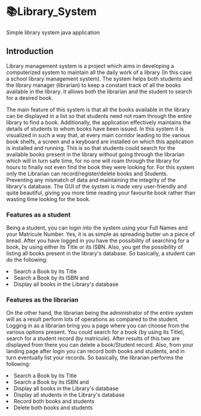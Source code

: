 # 📚Library_System
Simple library system java application
## Introduction
Library management system is a project which aims in developing a computerized system to maintain all the daily work of a library (In this case a school library management system). The system helps both students and the library manager (librarian) to keep a constant track of all the books available in the library. It allows both the librarian and the student to search for a desired book.

The main feature of this system is that all the books available in the library can be displayed in a list so that students need not roam through the entire library to find a book. Additionally, the application effectively maintains the details of students to whom books have been issued.
In this system it is visualized in such a way that, at every main corridor leading to the various book shelfs, a screen and a keyboard are installed on which this application is installed and running. This is so that students could search for the available books present in the library without going through the librarian which will in turn safe time, for no one will roam through the library for hours to finally not even find the book they were looking for. 
For this system only the Librarian can record/register/delete books and Students. Preventing any mismatch of data and maintaining the integrity of the library's database.
The GUI of the system is made very user-friendly and quite beautiful, giving you more time reading your favourite book rather than wasting time looking for the book.

### Features as a student
Being a student, you can login into the system using your Full Names and your Matricule Number. Yes, it is as simple as spreading butter un a piece of bread. After you have logged in you have the possibility of searching for a book, by using either its Title or its ISBN.  Also, you get the possibility of listing all books present in the library's database. So basically, a student can do the following:
<li> Search a Book by its Title </li>
<li> Search a Book by its ISBN and </li>
<li> Display all books in the Library's database </li>

### Features as the librarian
On the other hand, the librarian being the administrator of the entire system will as a result perform lots of operations as compared to the student. Logging in as a librarian bring you a page where you can choose from the various options present. You could search for a book (by using its Title), search for a student record (by matricule). After results of this two are displayed from there you can delete a book/Student record.
Also, from your landing page after login you can record both books and students, and in turn eventually list your records. So basically, the librarian performs the following:
<li> Search a Book by its Title </li>
<li> Search a Book by its ISBN and </li>
<li> Display all books in the Library's database </li>
<li> Display all students in the Library's database </li>
<li> Record both books and students </li>
<li> Delete both books and students </li>
